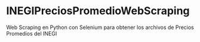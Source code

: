 # INEGIPreciosPromedioWebScraping
Web Scraping en Python con Selenium para obtener los archivos de Precios Promedios del INEGI
